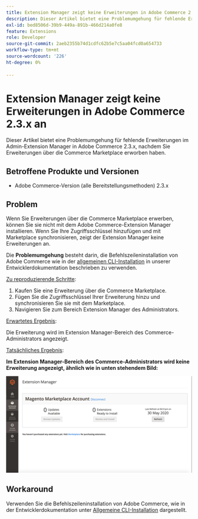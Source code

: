 ```yaml
---
title: Extension Manager zeigt keine Erweiterungen in Adobe Commerce 2.3.x an
description: Dieser Artikel bietet eine Problemumgehung für fehlende Erweiterungen im Admin-Extension Manager in Adobe Commerce 2.3.x, nachdem Sie Erweiterungen über die Commerce Marketplace erworben haben.
exl-id: bed8506d-39b9-449a-891b-466d214a0fe8
feature: Extensions
role: Developer
source-git-commit: 2aeb2355b74d1cdfc62b5e7c5aa04fcd0a654733
workflow-type: tm+mt
source-wordcount: '226'
ht-degree: 0%

---
```


# Extension Manager zeigt keine Erweiterungen in Adobe Commerce 2.3.x an

Dieser Artikel bietet eine Problemumgehung für fehlende Erweiterungen im Admin-Extension Manager in Adobe Commerce 2.3.x, nachdem Sie Erweiterungen über die Commerce Marketplace erworben haben.

## Betroffene Produkte und Versionen

* Adobe Commerce-Version (alle Bereitstellungsmethoden) 2.3.x

## Problem

Wenn Sie Erweiterungen über die Commerce Marketplace erwerben, können Sie sie nicht mit dem Adobe Commerce-Extension Manager installieren. Wenn Sie Ihre Zugriffsschlüssel hinzufügen und mit Marketplace synchronisieren, zeigt der Extension Manager keine Erweiterungen an.

Die **Problemumgehung** besteht darin, die Befehlszeileninstallation von Adobe Commerce wie in der [allgemeinen CLI-Installation](https://experienceleague.adobe.com/en/docs/commerce-operations/installation-guide/tutorials/extensions) in unserer Entwicklerdokumentation beschrieben zu verwenden.

<u>Zu reproduzierende Schritte</u>:

1. Kaufen Sie eine Erweiterung über die Commerce Marketplace.
1. Fügen Sie die Zugriffsschlüssel Ihrer Erweiterung hinzu und synchronisieren Sie sie mit dem Marketplace.
1. Navigieren Sie zum Bereich Extension Manager des Administrators.

<u>Erwartetes Ergebnis</u>:

Die Erweiterung wird im Extension Manager-Bereich des Commerce-Administrators angezeigt.

<u>Tatsächliches Ergebnis</u>:

**Im Extension Manager-Bereich des Commerce-Administrators wird keine Erweiterung angezeigt, ähnlich wie in unten stehendem Bild:**


![KB-607_Image_1.png](assets/KB-607_Image_1.png)

## Workaround

Verwenden Sie die Befehlszeileninstallation von Adobe Commerce, wie in der Entwicklerdokumentation unter [Allgemeine CLI-Installation](https://experienceleague.adobe.com/en/docs/commerce-operations/installation-guide/tutorials/extensions) dargestellt.
